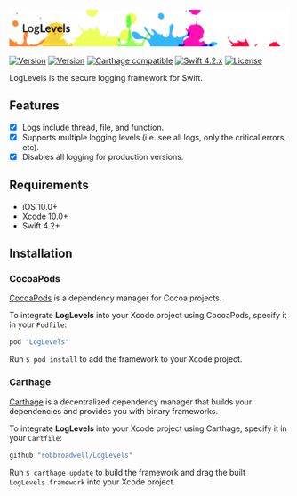 ![LogLevels](README/loglevels.png)

[![Version](https://img.shields.io/badge/build-passing-brightgreen.svg)](#)
[![Version](https://img.shields.io/badge/pod-v0.0.1-orange.svg)](#)
[![Carthage compatible](https://img.shields.io/badge/Carthage-compatible-4BC51D.svg?style=flat)](https://github.com/Carthage/Carthage)
[![Swift 4.2.x](https://img.shields.io/badge/Swift-4.2.x-orange.svg)](https://github.com/apple/swift)
[![License](https://img.shields.io/badge/license-MIT-lightgrey.svg)](https://opensource.org/licenses/MIT)

LogLevels is the secure logging framework for Swift.

## Features

- [x] Logs include thread, file, and function.
- [x] Supports multiple logging levels (i.e. see all logs, only the critical errors, etc).
- [x] Disables all logging for production versions.

## Requirements

- iOS 10.0+
- Xcode 10.0+
- Swift 4.2+

## Installation

### CocoaPods

[CocoaPods](http://cocoapods.org) is a dependency manager for Cocoa projects. 

To integrate **LogLevels** into your Xcode project using CocoaPods, specify it in your `Podfile`:

```ruby
pod "LogLevels"
```

Run `$ pod install` to add the framework to your Xcode project.

### Carthage

[Carthage](https://github.com/Carthage/Carthage) is a decentralized dependency manager that builds your dependencies and provides you with binary frameworks. 

To integrate **LogLevels** into your Xcode project using Carthage, specify it in your `Cartfile`:

```ruby
github "robbroadwell/LogLevels"
```

Run `$ carthage update` to build the framework and drag the built `LogLevels.framework` into your Xcode project.
